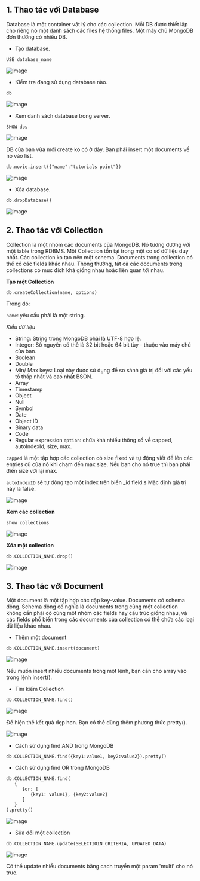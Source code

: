 ## 1. Thao tác với Database

Database là một container vật lý cho các collection. Mỗi DB được thiết lập cho riêng nó một danh sách các files hệ thống files. Một máy chủ MongoDB đơn thường có nhiều DB.

- Tạo database.

```
USE database_name
```

![image](https://user-images.githubusercontent.com/111716161/190946017-fb07d90d-7f59-4f11-ae35-65ccd58cdd8b.png)

- Kiểm tra đang sử dụng database nào. 

```
db
```

![image](https://user-images.githubusercontent.com/111716161/190946058-fea0b789-0519-4be6-a8ae-be02d5ce9b5a.png)

- Xem danh sách database trong server. 

```
SHOW dbs
```

![image](https://user-images.githubusercontent.com/111716161/190946130-aba677b4-c856-44f2-8fbf-737a081e28f9.png)

DB của bạn vừa mới create ko có ở đây. Bạn phải insert một documents về nó vào list.

```
db.movie.insert({"name":"tutorials point"})
```

![image](https://user-images.githubusercontent.com/111716161/190946357-0d8b8859-ac22-455e-853b-723c480967c7.png)

- Xóa database.

```
db.dropDatabase()
```

![image](https://user-images.githubusercontent.com/111716161/190946393-e11b0ac2-ebb3-4e50-bacf-e9390544b166.png)

## 2. Thao tác với Collection

Collection là một nhóm các documents của MongoDB. Nó tương đương với một table trong RDBMS. Một Collection tồn tại trong một cơ sở dữ liệu duy nhất. Các collection ko tạo nên một schema. Documents trong collection có thể có các fields khác nhau. Thông thường, tất cả các documents trong collections có mục đích khá giống nhau hoặc liên quan tới nhau.

**Tạo một Collection**

```
db.createCollection(name, options)
```

Trong đó: 

`name`: yêu cầu phải là một string.

*Kiểu dữ liệu*
  - String: String trong MongoDB phải là UTF-8 hợp lệ.
  - Integer: Số nguyên có thể là 32 bit hoặc 64 bit tùy   - thuộc vào máy chủ của bạn.
  - Boolean
  - Double
  - Min/ Max keys: Loại này được sử dụng để so sánh giá trị đối với các yếu tố thấp nhất và cao nhất BSON.
  - Array
  - Timestamp
  - Object
  - Null
  - Symbol
  - Date
  - Object ID
  - Binary data
  - Code
  - Regular expression
`option`: chứa khá nhiều thông số về capped, autoIndexId, size, max. 

`capped` là một tập hợp các collection có size fixed và tự động viết đề lên các entries cũ của nó khi chạm đến max size. Nếu bạn cho nó true thì bạn phải điền size với lại max. 

`autoIndexID` sẽ tự động tạo một index trên biến _id field.s Mặc định giá trị này là false.

![image](https://user-images.githubusercontent.com/111716161/190946613-ddca19e8-8665-4f98-83ec-92d61c8110e1.png)

**Xem các collection**

```
show collections
```

![image](https://user-images.githubusercontent.com/111716161/190946703-452a5d48-ea22-421b-8c07-f68799e359c8.png)

**Xóa một collection**

```
db.COLLECTION_NAME.drop()
```

![image](https://user-images.githubusercontent.com/111716161/190946765-451e0559-8a3a-4baa-bae5-9b64fe329cb6.png)

## 3. Thao tác với Document

Một document là một tập hợp các cặp key-value. Documents có schema động. Schema động có nghĩa là documents trong cùng một collection không cần phải có cùng một nhóm các fields hay cấu trúc giống nhau, và các fields phổ biến trong các documents của collection có thể chứa các loại dữ liệu khác nhau.

- Thêm một document

```
db.COLLECTION_NAME.insert(document)
```

![image](https://user-images.githubusercontent.com/111716161/190947776-78da775d-3fda-463a-99ff-bbd2bd405983.png)

Nếu muốn insert nhiều documents trong một lệnh, bạn cần cho array vào trong lệnh insert().

- Tìm kiếm Collection

```
db.COLLECTION_NAME.find()
```

![image](https://user-images.githubusercontent.com/111716161/190947911-ffd6476f-7e57-48fc-bbfd-2cd0c214a77e.png)

Để hiện thể kết quả đẹp hơn. Bạn có thể dùng thêm phương thức pretty().

![image](https://user-images.githubusercontent.com/111716161/190948202-b3ef0573-d4d9-447e-9d47-6b842964e654.png)

- Cách sử dụng find AND trong MongoDB

```
db.COLLECTION_NAME.find({key1:value1, key2:value2}).pretty()
```

- Cách sử dụng find OR trong MongoDB

```
db.COLLECTION_NAME.find(
   {
      $or: [
         {key1: value1}, {key2:value2}
      ]
   }
).pretty()
```

![image](https://user-images.githubusercontent.com/111716161/190950215-4b49bdbe-34ea-471b-a385-0c852672bbd4.png)

- Sửa đổi một collection

```
db.COLLECTION_NAME.update(SELECTIOIN_CRITERIA, UPDATED_DATA)
```

![image](https://user-images.githubusercontent.com/111716161/190950491-c666d674-dd20-4d47-a37f-3a5f378b72da.png)

Có thể update nhiều documents bằng cach truyền một param 'multi' cho nó true.



